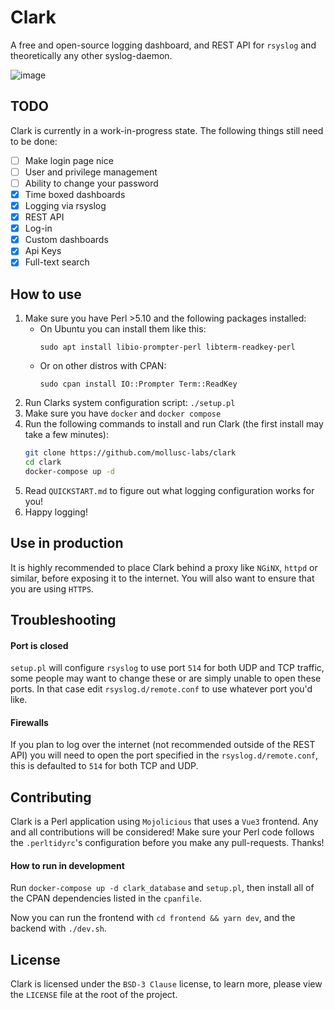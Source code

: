 # Clark
A free and open-source logging dashboard, and REST API for `rsyslog` and theoretically any other syslog-daemon.

![image](https://user-images.githubusercontent.com/75388349/232936550-233012d6-a2e4-402a-878a-7401902152c7.png)

## TODO
Clark is currently in a work-in-progress state. The following things still need to be done:

- [ ] Make login page nice
- [ ] User and privilege management
- [ ] Ability to change your password
- [X] Time boxed dashboards
- [X] Logging via rsyslog
- [X] REST API
- [X] Log-in
- [X] Custom dashboards
- [X] Api Keys 
- [X] Full-text search

## How to use
1. Make sure you have Perl >5.10 and the following packages installed:
    - On Ubuntu you can install them like this:
        ```
        sudo apt install libio-prompter-perl libterm-readkey-perl
        ```
    - Or on other distros with CPAN:
        ```
        sudo cpan install IO::Prompter Term::ReadKey
        ```
2. Run Clarks system configuration script: `./setup.pl`
3. Make sure you have `docker` and `docker compose`
4. Run the following commands to install and run Clark (the first install may take a few minutes):
    ```bash
    git clone https://github.com/mollusc-labs/clark
    cd clark
    docker-compose up -d
    ```
5. Read `QUICKSTART.md` to figure out what logging configuration works for you!
6. Happy logging!

## Use in production
It is highly recommended to place Clark behind a proxy like `NGiNX`, `httpd` or similar, before exposing it to the internet.
You will also want to ensure that you are using `HTTPS`.

## Troubleshooting

#### Port is closed
`setup.pl` will configure `rsyslog` to use port `514` for both UDP and TCP traffic, some people may want to change these
or are simply unable to open these ports. In that case edit `rsyslog.d/remote.conf` to use whatever port you'd like.

#### Firewalls
If you plan to log over the internet (not recommended outside of the REST API) you will need to open the port specified
in the `rsyslog.d/remote.conf`, this is defaulted to `514` for both TCP and UDP.

## Contributing
Clark is a Perl application using `Mojolicious` that uses a `Vue3` frontend. Any and all contributions will be considered!
Make sure your Perl code follows the `.perltidyrc`'s configuration before you make any pull-requests. Thanks!

#### How to run in development
Run `docker-compose up -d clark_database` and `setup.pl`, then install all of the CPAN dependencies listed in the `cpanfile`.

Now you can run the frontend with `cd frontend && yarn dev`, and the backend with `./dev.sh`.

## License
Clark is licensed under the `BSD-3 Clause` license, to learn more, please view the `LICENSE` file at the root of
the project.
